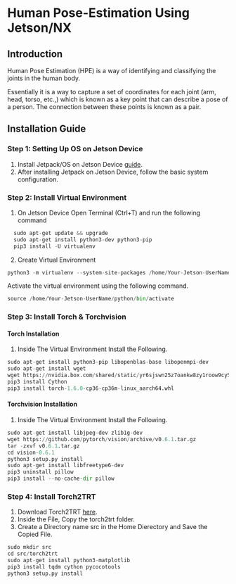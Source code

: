 # Human Pose-Estimation Using Jetson/NX

## Introduction
Human Pose Estimation (HPE) is a way of identifying and classifying the joints in the human body.

Essentially it is a way to capture a set of coordinates for each joint (arm, head, torso, etc.,) which is known as a key point that can describe a pose of a person. The connection between these points is known as a pair. 

## Installation Guide

### Step 1: Setting Up OS on Jetson Device

1. Install Jetpack/OS on Jetson Device [guide](https://developer.nvidia.com/embedded/learn/get-started-jetson-xavier-nx-devkit).
2. After installing Jetpack on Jetson Device, follow the basic system configuration.

### Step 2: Install Virtual Environment

1. On Jetson Device Open Terminal (Ctrl+T) and run the following command
  ```python
    sudo apt-get update && upgrade
    sudo apt-get install python3-dev python3-pip
    pip3 install -U virtualenv
  ```

2. Create Virtual Environment
  ```python  
  python3 -m virtualenv --system-site-packages /home/Your-Jetson-UserName/python
  ```
  Activate the virtual environment using the following command. </br>
  ```Python
  source /home/Your-Jetson-UserName/python/bin/activate
  ```

### Step 3: Install Torch & Torchvision
#### Torch Installation
1. Inside The Virtual Environment Install the Following.
  ```python
  sudo apt-get install python3-pip libopenblas-base libopenmpi-dev
  sudo apt-get install wget
  wget https://nvidia.box.com/shared/static/yr6sjswn25z7oankw8zy1roow9cy5ur1.whl -O torch-1.6.0-cp36-cp36m-linux_aarch64.whl
  pip3 install Cython
  pip3 install torch-1.6.0-cp36-cp36m-linux_aarch64.whl
  ```
#### Torchvision Installation
1. Inside The Virtual Environment Install the Following.
  ```python
  sudo apt-get install libjpeg-dev zlib1g-dev
  wget https://github.com/pytorch/vision/archive/v0.6.1.tar.gz
  tar -zxvf v0.6.1.tar.gz
  cd vision-0.6.1
  python3 setup.py install
  sudo apt-get install libfreetype6-dev
  pip3 uninstall pillow
  pip3 install --no-cache-dir pillow
  ```
### Step 4: Install Torch2TRT
1. Download Torch2TRT [here](http://bit.ly/2Y8h5fP).
2. Inside the File, Copy the torch2trt folder.
3. Create a Directory name src in the Home Dierectory and Save the Copied File.
  ```python
  sudo mkdir src
  cd src/torch2trt
  sudo apt-get install python3-matplotlib
  pip3 install tqdm cython pycocotools
  python3 setup.py install
  ```
 
